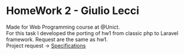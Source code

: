 # HomeWork 2 - Giulio Lecci
Made for Web Programming course at @Unict. <br>
For this task I developed the porting of hw1 from classic php to Laravel framework. Request are the same as hw1.
<br>
Project request -> [Specifications](https://perceivelab.github.io/web-programming-course/hw1.html)
